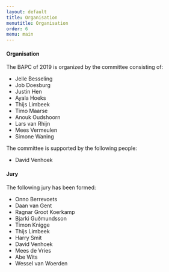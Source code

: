 ```yaml
---
layout: default
title: Organisation
menutitle: Organisation
order: 6
menu: main
---
```


#### Organisation

The BAPC of 2019 is organized by the committee consisting of:

* Jelle Besseling
* Job Doesburg
* Justin Hen
* Ayala Hoeks
* Thijs Limbeek
* Timo Maarse
* Anouk Oudshoorn
* Lars van Rhijn
* Mees Vermeulen
* Simone Waning

The committee is supported by the following people:

* David Venhoek

#### Jury

The following jury has been formed:

* Onno Berrevoets
* Daan van Gent
* Ragnar Groot Koerkamp
* Bjarki Guðmundsson
* Timon Knigge
* Thijs Limbeek
* Harry Smit
* David Venhoek
* Mees de Vries
* Abe Wits
* Wessel van Woerden
